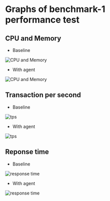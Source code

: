 # Graphs of benchmark-1 performance test

## CPU and Memory
* Baseline

![CPU and Memory](https://sky-walking.github.io/page-resources/3.2/performance-results/benchmark-2/baseline/cpu-memory-baseline.png)

* With agent

![CPU and Memory](https://sky-walking.github.io/page-resources/3.2/performance-results/benchmark-2/agent/cpu-memory-agent.png)


## Transaction per second
* Baseline

![tps](https://sky-walking.github.io/page-resources/3.2/performance-results/benchmark-2/baseline/tps-baseline.png)

* With agent

![tps](https://sky-walking.github.io/page-resources/3.2/performance-results/benchmark-2/agent/tps-agent.png)


## Reponse time
* Baseline

![response time](https://sky-walking.github.io/page-resources/3.2/performance-results/benchmark-2/baseline/responsetime-baseline.png)

* With agent

![response time](https://sky-walking.github.io/page-resources/3.2/performance-results/benchmark-2/agent/responsetime-agent.png)
